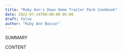 ```yaml
---
title: "Ruby Ann's Down Home Trailer Park Cookbook"
date: 2022-07-24T00:00:00-05:00
draft: false
author: "Ruby Ann Boxcar"
---
```


SUMMARY

<!--more-->

CONTENT